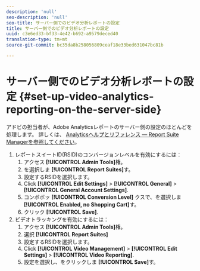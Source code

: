 ```yaml
---
description: 'null'
seo-description: 'null'
seo-title: サーバー側でのビデオ分析レポートの設定
title: サーバー側でのビデオ分析レポートの設定
uuid: c3e6ed33-bf33-4e42-b692-a9579deced40
translation-type: tm+mt
source-git-commit: bc35da8b258056809ceaf18e33bed631047bc81b

---
```



# サーバー側でのビデオ分析レポートの設定 {#set-up-video-analytics-reporting-on-the-server-side}

アドビの担当者が、Adobe Analyticsレポートのサーバー側の設定のほとんどを処理します。 詳しくは、 [Analyticsヘルプとリファレンス — Report Suite Managerを参照してください](https://microsite.omniture.com/t2/help/en_US/reference/#Report_Suite_Manager)。
1. レポートスイートID(RSID)のコンバージョンレベルを有効にするには：
   1. アクセス **[!UICONTROL Admin Tools]**&#x200B;権。
   1. を選択しま **[!UICONTROL Report Suites]**&#x200B;す。
   1. 設定するRSIDを選択します。
   1. Click **[!UICONTROL Edit Settings]** > **[!UICONTROL General]** > **[!UICONTROL General Account Settings]**.
   1. コンボボッ **[!UICONTROL Conversion Level]** クスで、を選択しま **[!UICONTROL Enabled, no Shopping Cart]**&#x200B;す。
   1. クリック **[!UICONTROL Save]**.
1. ビデオトラッキングを有効にするには：
   1. アクセス **[!UICONTROL Admin Tools]**&#x200B;権。
   1. 選択 **[!UICONTROL Report Suites]**
   1. 設定するRSIDを選択します。
   1. Click **[!UICONTROL Video Management]** > **[!UICONTROL Edit Settings]** > **[!UICONTROL Video Reporting]**.
   1. 設定を選択し、をクリックしま **[!UICONTROL Save]**&#x200B;す。